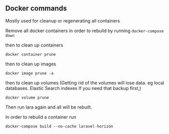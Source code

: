 
## Docker commands
Mostly used for cleanup or regenerating all containers

Remove all docker containers in order to rebuild by running
`docker-compose down`

then to clean up containers

`docker container prune`

then to clean up images

`docker image prune -a`

then to clean up volumes (Getting rid of the volumes will lose data. eg local databases. Elastic Search indexes If you need that backup first,)

`docker volume prune`

Then run lara again and all will be rebuilt.

In order to rebuild a container run

`docker-compose build --no-cache laravel-horizon`